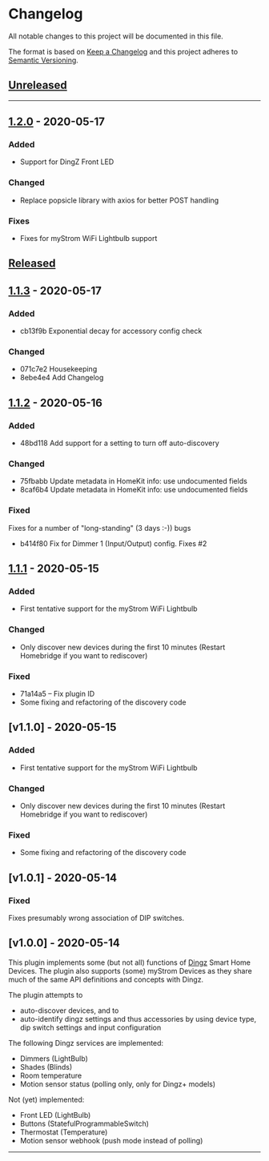 # Changelog
All notable changes to this project will be documented in this file.

The format is based on [Keep a Changelog][Keep a Changelog] and this project adheres to [Semantic Versioning][Semantic Versioning].

## [Unreleased]
---
## [1.2.0] - 2020-05-17
### Added
* Support for DingZ Front LED

### Changed
* Replace popsicle library with axios for better POST handling

### Fixes
* Fixes for myStrom WiFi Lightbulb support
## [Released]
## [1.1.3] - 2020-05-17
### Added
* cb13f9b Exponential decay for accessory config check

### Changed
* 071c7e2 Housekeeping
* 8ebe4e4 Add Changelog

## [1.1.2] - 2020-05-16
### Added
* 48bd118 Add support for a setting to turn off auto-discovery

### Changed
* 75fbabb Update metadata in HomeKit info: use undocumented fields
* 8caf6b4 Update metadata in HomeKit info: use undocumented fields

### Fixed 
Fixes for a number of "long-standing" (3 days :-)) bugs
* b414f80 Fix for Dimmer 1 (Input/Output) config. Fixes #2

## [1.1.1] - 2020-05-15
### Added
* First tentative support for the myStrom WiFi Lightbulb

### Changed
* Only discover new devices during the first 10 minutes (Restart Homebridge if you want to rediscover)

### Fixed
* 71a14a5 – Fix plugin ID 
* Some fixing and refactoring of the discovery code

## [v1.1.0] - 2020-05-15
### Added
* First tentative support for the myStrom WiFi Lightbulb

### Changed
* Only discover new devices during the first 10 minutes (Restart Homebridge if you want to rediscover)

### Fixed
* Some fixing and refactoring of the discovery code

## [v1.0.1] - 2020-05-14
### Fixed
Fixes presumably wrong association of DIP switches.

## [v1.0.0] - 2020-05-14

This plugin implements some (but not all) functions of [Dingz](https://dingz.ch) Smart Home Devices. The plugin also supports (some) myStrom Devices as they share much of the same API definitions and concepts with Dingz.

The plugin attempts to

- auto-discover devices, and to
- auto-identify dingz settings and thus accessories by using device type, dip switch settings and input configuration

The following Dingz services are implemented:

- Dimmers (LightBulb) 
- Shades (Blinds)
- Room temperature
- Motion sensor status (polling only, only for Dingz+ models)

Not (yet) implemented:

- Front LED (LightBulb)
- Buttons (StatefulProgrammableSwitch)
- Thermostat (Temperature)
- Motion sensor webhook (push mode instead of polling)


---

<!-- Links -->
[Keep a Changelog]: https://keepachangelog.com/
[Semantic Versioning]: https://semver.org/

<!-- Versions -->
[Unreleased]: https://github.com/johannrichard/homebridge-dingz/compare/v1.1.3...HEAD
[Released]: https://github.com/johannrichard/homebridge-dingz/releases
[1.2.0]: https://github.com/johannrichard/homebridge-dingz/compare/v1.1.3..v1.2.0
[1.1.3]: https://github.com/johannrichard/homebridge-dingz/compare/v1.1.1..v1.1.3
[1.1.2]: https://github.com/johannrichard/homebridge-dingz/compare/v1.1.1..v1.1.2
[1.1.1]: http://github.com/johannrichard/homebridge-dingz/compare/v1.1.0..v1.1.1
[1.1.0]: https://github.com/johannrichard/homebridge-dingz/compare/v1.0.1..v1.1.0
[1.0.1]: https://github.com/johannrichard/homebridge-dingz/compare/v1.0.1..v1.0.1
[1.0.0]: https://github.com/johannrichard/homebridge-dingz/releases/v1.0.0